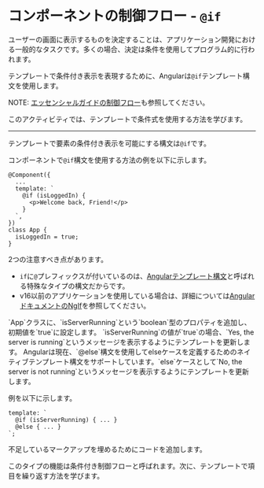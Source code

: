 # コンポーネントの制御フロー - `@if`

ユーザーの画面に表示するものを決定することは、アプリケーション開発における一般的なタスクです。多くの場合、決定は条件を使用してプログラム的に行われます。

テンプレートで条件付き表示を表現するために、Angularは`@if`テンプレート構文を使用します。

NOTE: [エッセンシャルガイドの制御フロー](/essentials/templates#control-flow-with-if-and-for)も参照してください。

このアクティビティでは、テンプレートで条件式を使用する方法を学びます。

<hr/>

テンプレートで要素の条件付き表示を可能にする構文は`@if`です。

コンポーネントで`@if`構文を使用する方法の例を以下に示します。

```angular-ts
@Component({
  ...
  template: `
    @if (isLoggedIn) {
      <p>Welcome back, Friend!</p>
    }
  `,
})
class App {
  isLoggedIn = true;
}
```

2つの注意すべき点があります。

- `if`に`@`プレフィックスが付いているのは、[Angularテンプレート構文](guide/templates)と呼ばれる特殊なタイプの構文だからです。
- v16以前のアプリケーションを使用している場合は、詳細については[AngularドキュメントのNgIf](guide/directives/structural-directives)を参照してください。

<docs-workflow>

<docs-step title="`isServerRunning`というプロパティを作成する">
`App`クラスに、`isServerRunning`という`boolean`型のプロパティを追加し、初期値を`true`に設定します。
</docs-step>

<docs-step title="テンプレートで`@if`を使用する">
`isServerRunning`の値が`true`の場合、`Yes, the server is running`というメッセージを表示するようにテンプレートを更新します。

</docs-step>

<docs-step title="テンプレートで`@else`を使用する">
Angularは現在、`@else`構文を使用してelseケースを定義するためのネイティブテンプレート構文をサポートしています。`else`ケースとして`No, the server is not running`というメッセージを表示するようにテンプレートを更新します。

例を以下に示します。

```angular-ts
template: `
  @if (isServerRunning) { ... }
  @else { ... }
`;
```

不足しているマークアップを埋めるためにコードを追加します。

</docs-step>

</docs-workflow>

このタイプの機能は条件付き制御フローと呼ばれます。次に、テンプレートで項目を繰り返す方法を学びます。
